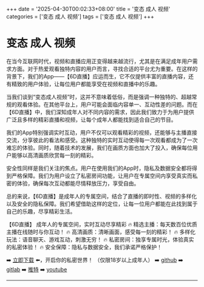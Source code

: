+++
date = '2025-04-30T00:02:33+08:00'
title = '变态 成人 视频'
categories = ['变态 成人 视频']
tags = ['变态 成人 视频']
+++

# 变态 成人 视频

在当今互联网时代，视频和直播应用正变得越来越流行，尤其是在满足成年用户需求方面。对于热爱观看独特内容的用户而言，寻找合适的平台尤为重要。在这样的背景下，我们的App——【6D直播】应运而生，它不仅提供丰富的直播内容，还有精致的用户体验，让每位用户都能享受在视频和直播中的乐趣。

当我们谈到“变态成人视频”时，这并不意味着低俗，而是强调一种独特的、超越常规的观看体验。在其他平台上，用户可能会面临内容单一、互动性差的问题。而在【6D直播】中，我们深知成年人对不同内容的需求，因此我们致力于为用户提供广泛且多样的精彩直播和视频，让每个成年人都能找到适合自己的节目。

我们的App特别强调实时互动，用户不仅可以观看精彩的视频，还能够与主播直接交流，分享彼此的看法和感受。这种独特的实时互动使得每一次观看都成为了一次难忘的体验。同时，随着技术的发展，我们在画质方面也加大了投入，确保每位用户能够以高清画质欣赏每一刻的精彩。

安全性同样是我们关注的焦点。用户在使用我们的App时，隐私及数据安全都将得到严格保障。我们为用户设立了私密房间功能，让用户在专属空间内享受真实而私密的体验，确保每次互动都能尽情释放压力，享受自由。

总的来说，【6D直播】是成年人的专属空间，结合了直播的即时性、视频的多样化以及安全的隐私保障。我们希望借助这样的定位，让每一位用户都能在此找到属于自己的乐趣，尽享精彩生活。

【6D直播】
成年人的专属空间，实时互动尽享精彩
🔥 精选主播：每天数百位优质主播在线随时与你互动！
🔥 高清画质：清晰画面，感受每一刻的精彩！
🔥 多样化玩法：语音聊天、游戏互动，刺激无穷！
🔥 私密房间：独享专属时光，体验真实的私密体验！
🔥 安全保障：隐私与数据安全，我们承诺严格保护！

➡️ [立即下载](https://down123.s3.ap-east-1.amazonaws.com/down/down.html?channelCode=blog) ⬅️，开启你的私密世界！ （仅限18岁以上成年人）
➡️ [github](https://aldult-live.github.io/)
➡️ [gitlab](https://seo-09598d.gitlab.io/)
➡️ [推特](https://x.com/wegame33)
➡️ [youtube](https://www.youtube.com/@6Dlive)

---
